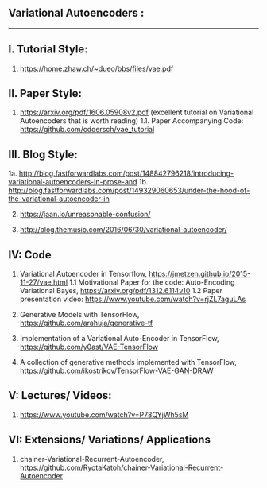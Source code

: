 
Variational Autoencoders :
---------------------------
---------------------------


I. Tutorial Style: 
------------------
1. https://home.zhaw.ch/~dueo/bbs/files/vae.pdf

II. Paper Style:
---------------- 
1. https://arxiv.org/pdf/1606.05908v2.pdf (excellent tutorial on Variational Autoencoders that is worth reading)
1.1. Paper Accompanying Code: https://github.com/cdoersch/vae_tutorial

III. Blog Style: 
----------------
1a. http://blog.fastforwardlabs.com/post/148842796218/introducing-variational-autoencoders-in-prose-and
1b. http://blog.fastforwardlabs.com/post/149329060653/under-the-hood-of-the-variational-autoencoder-in

2. https://jaan.io/unreasonable-confusion/

3. http://blog.themusio.com/2016/06/30/variational-autoencoder/ 

IV: Code
--------
1. Variational Autoencoder in Tensorflow, https://jmetzen.github.io/2015-11-27/vae.html
1.1 Motivational Paper for the code: Auto-Encoding Variational Bayes,  https://arxiv.org/pdf/1312.6114v10
1.2 Paper presentation video: https://www.youtube.com/watch?v=rjZL7aguLAs

2. Generative Models with TensorFlow, https://github.com/arahuja/generative-tf

3. Implementation of a Variational Auto-Encoder in TensorFlow, https://github.com/y0ast/VAE-TensorFlow

4. A collection of generative methods implemented with TensorFlow, https://github.com/ikostrikov/TensorFlow-VAE-GAN-DRAW



V: Lectures/ Videos:
-------------------- 
1. https://www.youtube.com/watch?v=P78QYjWh5sM

VI: Extensions/ Variations/ Applications
-----------------------------------------
1. chainer-Variational-Recurrent-Autoencoder, https://github.com/RyotaKatoh/chainer-Variational-Recurrent-Autoencoder
